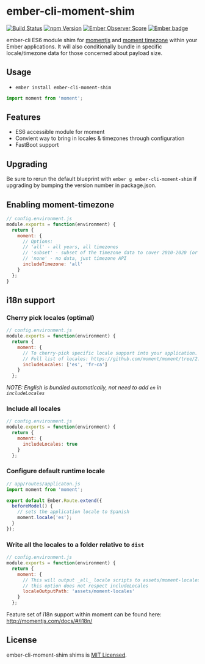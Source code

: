 # ember-cli-moment-shim
[![Build Status](https://travis-ci.org/jasonmit/ember-cli-moment-shim.svg?branch=master)](https://travis-ci.org/jasonmit/ember-cli-moment-shim)
[![npm Version][npm-badge]][npm]
[![Ember Observer Score](http://emberobserver.com/badges/ember-cli-moment-shim.svg)](http://emberobserver.com/addons/ember-cli-moment-shim)
[![Ember badge][ember-badge]][embadge]

ember-cli ES6 module shim for [momentjs](https://momentjs.com) and [moment timezone](https://momentjs.com/timezone/) within your Ember applications.  It will also conditionally bundle in specific locale/timezone data for those concerned about payload size.

## Usage

* `ember install ember-cli-moment-shim`

```js
import moment from 'moment';
```

## Features

* ES6 accessible module for moment
* Convient way to bring in locales & timezones through configuration
* FastBoot support

## Upgrading

Be sure to rerun the default blueprint with `ember g ember-cli-moment-shim` if upgrading by bumping the version number in package.json.

## Enabling moment-timezone

```js
// config.environment.js
module.exports = function(environment) {
  return {
    moment: {
      // Options:
      // 'all' - all years, all timezones
      // 'subset' - subset of the timezone data to cover 2010-2020 (or 2012-2022 as of 0.5.12). all timezones.
      // 'none' - no data, just timezone API
      includeTimezone: 'all'
    }
  };
}
```

## i18n support

### Cherry pick locales (optimal)

```js
// config.environment.js
module.exports = function(environment) {
  return {
    moment: {
      // To cherry-pick specific locale support into your application.
      // Full list of locales: https://github.com/moment/moment/tree/2.10.3/locale
      includeLocales: ['es', 'fr-ca']
    }
  };
```

*NOTE: English is bundled automatically, not need to add `en` in `includeLocales`*

### Include all locales

```js
// config.environment.js
module.exports = function(environment) {
  return {
    moment: {
      includeLocales: true
    }
  };
```

### Configure default runtime locale

```js
// app/routes/applicaton.js
import moment from 'moment';

export default Ember.Route.extend({
  beforeModel() {
    // sets the application locale to Spanish
    moment.locale('es');
  }
});
```

### Write all the locales to a folder relative to `dist`

```js
// config.environment.js
module.exports = function(environment) {
  return {
    moment: {
      // This will output _all_ locale scripts to assets/moment-locales
      // this option does not respect includeLocales
      localeOutputPath: 'assets/moment-locales'
    }
  };
```

Feature set of i18n support within moment can be found here:  http://momentjs.com/docs/#/i18n/

## License

ember-cli-moment-shim shims is [MIT Licensed](https://github.com/jasonmit/ember-cli-moment-shim/blob/master/LICENSE.md).

[embadge]: http://embadge.io/
[ember-badge]: http://embadge.io/v1/badge.svg?start=1.0.0
[npm]: https://www.npmjs.org/package/ember-cli-moment-shim
[npm-badge]: https://img.shields.io/npm/v/ember-cli-moment-shim.svg?style=flat-square
